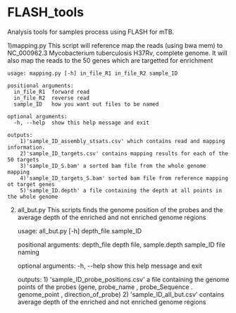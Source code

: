 # FLASH_tools
Analysis tools for samples process using FLASH for mTB. 

1)mapping.py
	This script will reference map the reads (using bwa mem) to NC_000962.3 Mycobacterium tuberculosis H37Rv, complete genome. It will also map the reads to the 50 genes which are targetted for enrichment


	usage: mapping.py [-h] in_file_R1 in_file_R2 sample_ID

	positional arguments:
	  in_file_R1  forward read
	  in_file_R2  reverse read
	  sample_ID   how you want out files to be named

	optional arguments:
	  -h, --help  show this help message and exit

	outputs: 
		1)'sample_ID_assembly_stsats.csv' which contains read and mapping information.
		2)'sample_ID_targets.csv' contains mapping results for each of the 50 targets
		3)'sample_ID_S.bam' a sorted bam file from the whole genome mapping
		4)'sample_ID_targets_S.bam' sorted bam file from reference mapping ot target genes
		5)'sample_ID.depth' a file containing the depth at all points in the whole genome

2) all_but.py
	This scripts finds the genome position of the probes and the average depth of the enriched and not enriched genome regions

	usage: all_but.py [-h] depth_file sample_ID

	positional arguments:
  		depth_file  depth file, sample.depth
  		sample_ID   file naming

	optional arguments:
 		 -h, --help  show this help message and exit

 	outputs: 
 		1) 'sample_ID_probe_positions.csv' a file containing the genome points of the probes
 		(gene, probe_name , probe_Sequence . genome_point , direction_of_probe)
 		2) 'sample_ID_all_but.csv' contains average depth of the enriched and not enriched genome regions


